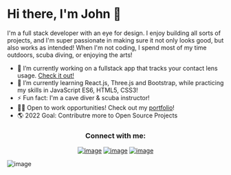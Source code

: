 
  # Hi there, I'm John 👋

I'm a full stack developer with an eye for design. I enjoy building all sorts of projects, and I'm super passionate in making sure it not only looks good, but also works as intended! When I'm not coding, I spend most of my time outdoors, scuba diving, or enjoying the arts! 


- 🔭 I’m currently working on a fullstack app that tracks your contact lens usage. [Check it out!](https://johnmichaeld.github.io/contact-Solution/)
- 🌱 I’m currently learning React.js, Three.js and Bootstrap, while practicing my skills in JavaScript ES6, HTML5, CSS3!
- ⚡ Fun fact: I'm a cave diver & scuba instructor!
- 👨‍💻 Open to work opportunities! Check out my [portfolio](https://johnmichaeld.github.io/portfolio/)! 
- 🌎 2022 Goal: Contributre more to Open Source Projects

<h3 align="center">Connect with me:</h3>
<div align="center">

[![image](https://img.shields.io/badge/LinkedIn-0077B5?style=for-the-badge&logo=linkedin&logoColor=white)](https://www.linkedin.com/in/john-darrin/)
[![image](https://img.shields.io/badge/Twitter-1DA1F2?style=for-the-badge&logo=twitter&logoColor=white)](https://twitter.com/_JohnMichael_D)
[![image](https://img.shields.io/badge/Gmail-D14836?style=for-the-badge&logo=gmail&logoColor=white)](mailto:john.darrin1@gmail.com)
  
</div>


![image](https://www.codewars.com/users/GonzoJMD/badges/small)
